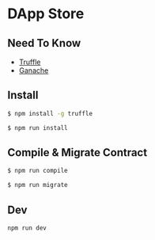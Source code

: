 # DApp Store

## Need To Know

- [Truffle](https://trufflesuite.com/tutorial/)
- [Ganache](https://trufflesuite.com/ganache//)

## Install

```bash
$ npm install -g truffle

$ npm run install
```

## Compile & Migrate Contract
```bash
$ npm run compile

$ npm run migrate
```

## Dev

```bash
npm run dev
```